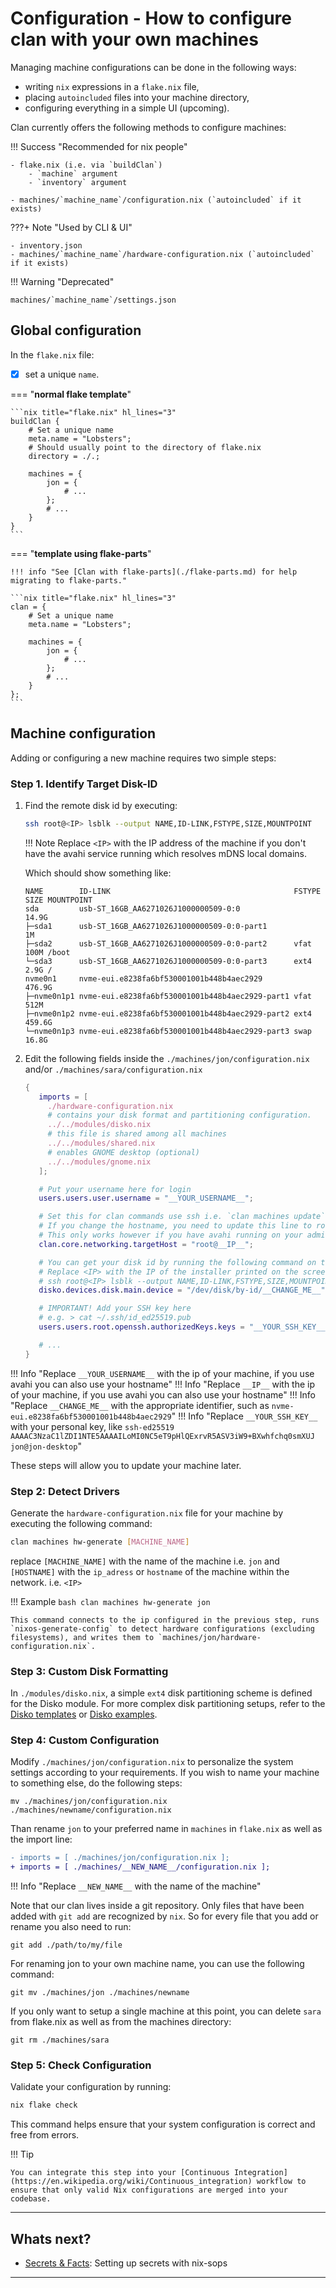 # Configuration - How to configure clan with your own machines

Managing machine configurations can be done in the following ways:

- writing `nix` expressions in a `flake.nix` file,
- placing `autoincluded` files into your machine directory,
- configuring everything in a simple UI (upcoming).

Clan currently offers the following methods to configure machines:

!!! Success "Recommended for nix people"

    - flake.nix (i.e. via `buildClan`)
        - `machine` argument
        - `inventory` argument

    - machines/`machine_name`/configuration.nix (`autoincluded` if it exists)

???+ Note "Used by CLI & UI"

    - inventory.json
    - machines/`machine_name`/hardware-configuration.nix (`autoincluded` if it exists)


!!! Warning "Deprecated"

    machines/`machine_name`/settings.json

## Global configuration

In the `flake.nix` file:

- [x] set a unique `name`.

=== "**normal flake template**"

    ```nix title="flake.nix" hl_lines="3"
    buildClan {
        # Set a unique name
        meta.name = "Lobsters";
        # Should usually point to the directory of flake.nix
        directory = ./.;

        machines = {
            jon = {
                # ...
            };
            # ...
        }
    }
    ```

=== "**template using flake-parts**"

    !!! info "See [Clan with flake-parts](./flake-parts.md) for help migrating to flake-parts."

    ```nix title="flake.nix" hl_lines="3"
    clan = {
        # Set a unique name
        meta.name = "Lobsters";

        machines = {
            jon = {
                # ...
            };
            # ...
        }
    };
    ```

## Machine configuration

Adding or configuring a new machine requires two simple steps:

### Step 1. Identify Target Disk-ID

1. Find the remote disk id by executing:

    ```bash title="setup computer"
    ssh root@<IP> lsblk --output NAME,ID-LINK,FSTYPE,SIZE,MOUNTPOINT
    ```

    !!! Note
        Replace `<IP>` with the IP address of the machine if you don't have the avahi service running which resolves mDNS local domains.

    Which should show something like:

    ```{.shellSession hl_lines="6" .no-copy}
    NAME        ID-LINK                                         FSTYPE   SIZE MOUNTPOINT
    sda         usb-ST_16GB_AA6271026J1000000509-0:0                    14.9G
    ├─sda1      usb-ST_16GB_AA6271026J1000000509-0:0-part1                 1M
    ├─sda2      usb-ST_16GB_AA6271026J1000000509-0:0-part2      vfat     100M /boot
    └─sda3      usb-ST_16GB_AA6271026J1000000509-0:0-part3      ext4     2.9G /
    nvme0n1     nvme-eui.e8238fa6bf530001001b448b4aec2929              476.9G
    ├─nvme0n1p1 nvme-eui.e8238fa6bf530001001b448b4aec2929-part1 vfat     512M
    ├─nvme0n1p2 nvme-eui.e8238fa6bf530001001b448b4aec2929-part2 ext4   459.6G
    └─nvme0n1p3 nvme-eui.e8238fa6bf530001001b448b4aec2929-part3 swap    16.8G
    ```

1. Edit the following fields inside the `./machines/jon/configuration.nix` and/or `./machines/sara/configuration.nix`

   ```nix title="./machines/<machine>/configuration.nix" hl_lines="13 18 23 27"
   {
      imports = [
        ./hardware-configuration.nix
        # contains your disk format and partitioning configuration.
        ../../modules/disko.nix
        # this file is shared among all machines
        ../../modules/shared.nix
        # enables GNOME desktop (optional)
        ../../modules/gnome.nix
      ];

      # Put your username here for login
      users.users.user.username = "__YOUR_USERNAME__";

      # Set this for clan commands use ssh i.e. `clan machines update`
      # If you change the hostname, you need to update this line to root@<new-hostname>
      # This only works however if you have avahi running on your admin machine else use IP
      clan.core.networking.targetHost = "root@__IP__";

      # You can get your disk id by running the following command on the installer:
      # Replace <IP> with the IP of the installer printed on the screen or by running the `ip addr` command.
      # ssh root@<IP> lsblk --output NAME,ID-LINK,FSTYPE,SIZE,MOUNTPOINT
      disko.devices.disk.main.device = "/dev/disk/by-id/__CHANGE_ME__";

      # IMPORTANT! Add your SSH key here
      # e.g. > cat ~/.ssh/id_ed25519.pub
      users.users.root.openssh.authorizedKeys.keys = "__YOUR_SSH_KEY__";

      # ...
   }
   ```

!!! Info "Replace `__YOUR_USERNAME__` with the ip of your machine, if you use avahi you can also use your hostname"
!!! Info "Replace `__IP__` with the ip of your machine, if you use avahi you can also use your hostname"
!!! Info "Replace `__CHANGE_ME__` with the appropriate identifier, such as `nvme-eui.e8238fa6bf530001001b448b4aec2929`"
!!! Info "Replace `__YOUR_SSH_KEY__` with your personal key, like `ssh-ed25519 AAAAC3NzaC1lZDI1NTE5AAAAILoMI0NC5eT9pHlQExrvR5ASV3iW9+BXwhfchq0smXUJ jon@jon-desktop`"

These steps will allow you to update your machine later.

### Step 2: Detect Drivers

Generate the `hardware-configuration.nix` file for your machine by executing the following command:

```bash
clan machines hw-generate [MACHINE_NAME]
```

replace `[MACHINE_NAME]` with the name of the machine i.e. `jon` and `[HOSTNAME]` with the `ip_adress` or `hostname` of the machine within the network. i.e. `<IP>`

!!! Example
    ```bash
    clan machines hw-generate jon
    ```

    This command connects to the ip configured in the previous step, runs `nixos-generate-config` to detect hardware configurations (excluding filesystems), and writes them to `machines/jon/hardware-configuration.nix`.

### Step 3: Custom Disk Formatting

In `./modules/disko.nix`, a simple `ext4` disk partitioning scheme is defined for the Disko module. For more complex disk partitioning setups,
refer to the [Disko templates](https://github.com/nix-community/disko-templates) or  [Disko examples](https://github.com/nix-community/disko/tree/master/example).

### Step 4: Custom Configuration

Modify `./machines/jon/configuration.nix` to personalize the system settings according to your requirements.
If you wish to name your machine to something else, do the following steps:

```
mv ./machines/jon/configuration.nix ./machines/newname/configuration.nix
```

Than rename `jon` to your preferred name in `machines` in `flake.nix` as well as the import line:

```diff
- imports = [ ./machines/jon/configuration.nix ];
+ imports = [ ./machines/__NEW_NAME__/configuration.nix ];
```

!!! Info "Replace `__NEW_NAME__` with the name of the machine"

Note that our clan lives inside a git repository.
Only files that have been added with `git add` are recognized by `nix`.
So for every file that you add or rename you also need to run:

```
git add ./path/to/my/file
```

For renaming jon to your own machine name, you can use the following command:

```
git mv ./machines/jon ./machines/newname
```

If you only want to setup a single machine at this point, you can delete `sara` from flake.nix as well as from the machines directory:

```
git rm ./machines/sara
```

### Step 5: Check Configuration

Validate your configuration by running:

```bash
nix flake check
```

This command helps ensure that your system configuration is correct and free from errors.

!!! Tip

    You can integrate this step into your [Continuous Integration](https://en.wikipedia.org/wiki/Continuous_integration) workflow to ensure that only valid Nix configurations are merged into your codebase.


---

## Whats next?

- [Secrets & Facts](secrets.md): Setting up secrets with nix-sops

---
